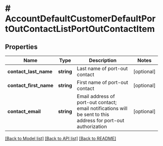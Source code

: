 # # AccountDefaultCustomerDefaultPortOutContactListPortOutContactItem

## Properties

Name | Type | Description | Notes
------------ | ------------- | ------------- | -------------
**contact_last_name** | **string** | Last name of port-out contact | [optional]
**contact_first_name** | **string** | First name of port-out contact | [optional]
**contact_email** | **string** | Email address of port-out contact; email notifications will be sent to this address for port-out authorization | [optional]

[[Back to Model list]](../../README.md#models) [[Back to API list]](../../README.md#endpoints) [[Back to README]](../../README.md)
